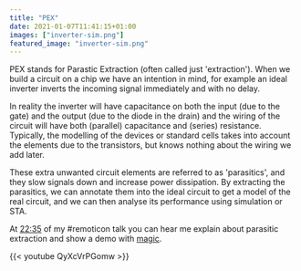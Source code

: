 ```yaml
---
title: "PEX"
date: 2021-01-07T11:41:15+01:00
images: ["inverter-sim.png"]
featured_image: "inverter-sim.png"
---
```


PEX stands for Parastic Extraction (often called just 'extraction').
When we build a circuit on a chip we have an intention in mind, for example an ideal inverter inverts the incoming signal immediately and with no delay.

In reality the inverter will have capacitance on both the input (due to the gate) and the output (due to the diode in the drain) and the wiring of the circuit will have both (parallel) capacitance and (series) resistance. Typically, the modelling of the devices or standard cells takes into account the elements due to the transistors, but knows nothing about the wiring we add later. 

These extra unwanted circuit elements are referred to as 'parasitics', and they slow signals down and increase power dissipation. By extracting the parasitics, we can annotate them into the ideal circuit to get a model of the real circuit, and we can then analyse its performance using simulation or STA.

At [22:35](https://youtu.be/QyXcVrPGomw?t=1355) of my #remoticon talk you can hear me explain about parasitic extraction and show a demo with [magic](/terminology/magic).

{{< youtube QyXcVrPGomw >}}
